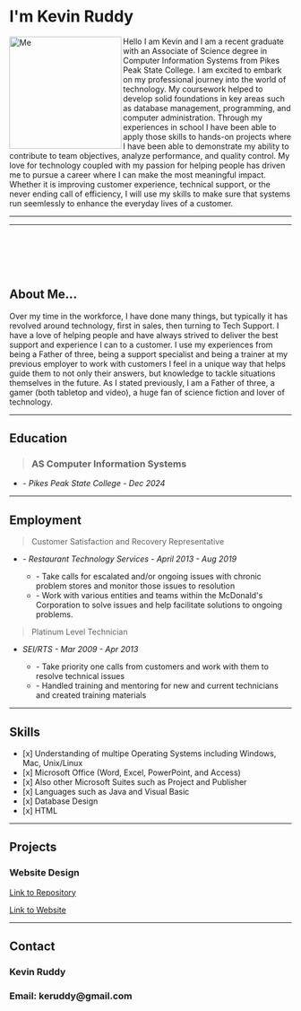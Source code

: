 

<h1>I'm Kevin Ruddy</h1>

<img src="https://i.imgur.com/4NoGELx.jpeg" alt="Me" width="200" align="left">

<div style="text=align: center;">
Hello I am Kevin and I am a recent graduate with an Associate of Science degree in Computer Information Systems from Pikes Peak State College. I am excited to embark on my professional journey into the world of technology. My coursework helped to develop solid foundations in key areas such as database management, programming, and computer administration. Through my experiences in school I have been able to apply those skills to hands-on projects where I have been able to demonstrate my ability to contribute to team objectives, analyze performance, and quality control. My love for technology coupled with my passion for helping people has driven me to pursue a career where I can make the most meaningful impact. Whether it is improving customer experience, technical support, or the never ending call of efficiency, I will use my skills to make sure that systems run seemlessly to enhance the everyday lives of a customer.
</div>
                
           
---
---
<br><br>
<br><br>

<h2>About Me...</h2>
  Over my time in the workforce, I have done many things, but typically it has revolved around technology, first in sales, then turning to Tech Support. I have a love of helping people and have always strived to deliver the best support and experience I can to a customer. I use my experiences from being a Father of three, being a support specialist and being a trainer at my previous employer to work with customers I feel in a unique way that helps guide them to not only their answers, but knowledge to tackle situations themselves in the future. As I stated previously, I am a Father of three, a gamer (both tabletop and video), a huge fan of science fiction and lover of technology.

  ---
<h2>Education</h2>
  <blockquote><h3>AS Computer Information Systems</h3></blockquote>
  <ul>
  <li><cite>- Pikes Peak State College - Dec 2024</cite></li>
  </ul>

  ---

<h2>Employment</h2>
<blockquote>Customer Satisfaction and Recovery Representative</blockquote>
 <ul>
  <li><cite>- Restaurant Technology Services - April 2013 - Aug 2019</cite></li>
   <ul>
    <li>- Take calls for escalated and/or ongoing issues with chronic problem stores and monitor those issues to resolution</li>
    <li>- Work with various entities and teams within the McDonald's Corporation to solve issues and help facilitate solutions to ongoing problems.</li>
  </ul></ul>
  
<blockquote>Platinum Level Technician</blockquote>
<ul>
  <li><cite>SEI/RTS - Mar 2009 - Apr 2013</cite></li>
  <ul>
    <li>- Take priority one calls from customers and work with them to resolve technical issues</li>
    <li>- Handled training and mentoring for new and current technicians and created training materials</li>
</ul></ul>

---

<h2>Skills</h2>
<ul>
<li>[x] Understanding of multipe Operating Systems including Windows, Mac, Unix/Linux</li>
<li>[x] Microsoft Office (Word, Excel, PowerPoint, and Access)</li>
<li>[x] Also other Microsoft Suites such as Project and Publisher</li>
<li>[x] Languages such as Java and Visual Basic</li>
<li>[x] Database Design</li>
<li>[x] HTML</li>
</ul>

---
<h2>Projects</h2>
<h3>Website Design</h3>

[Link to Repository](https://github.com/keruddy/keruddy.github.io)

[Link to Website](https://keruddy.github.io/TitlePage.html)

---

<h2>Contact</h2>
<h3>Kevin Ruddy</h3>
<h3>Email: keruddy@gmail.com</h3>

